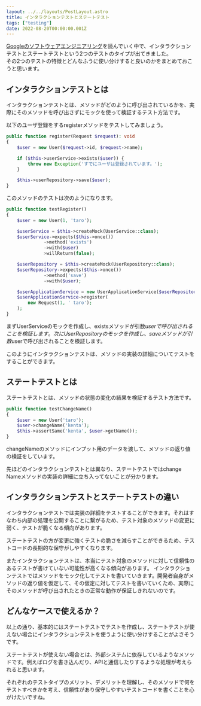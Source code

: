 ```yaml
---
layout: ../../layouts/PostLayout.astro
title: インタラクションテストとステートテスト
tags: ["testing"]
date: 2022-08-20T00:00:00.001Z
---
```


<a href="https://www.oreilly.co.jp/books/9784873119656/" target="_blank">Googleのソフトウェアエンジニアリング</a>を読んでいく中で、インタラクションテストとステートテストという2つのテストのタイプが出てきました。  
その2つのテストの特徴とどんなふうに使い分けすると良いのかをまとめておこうと思います。

## インタラクションテストとは
インタラクションテストとは、メソッドがどのように呼び出されているかを、実際にそのメソッドを呼び出さずにモックを使って検証するテスト方法です。

以下のユーザ登録をするregisterメソッドをテストしてみましょう。

```php
public function register(Request $request): void
{
    $user = new User($request->id, $request->name);

    if ($this->userService->exists($user)) {
        throw new Exception('すでにユーザは登録されています。');
    }

    $this->userRepository->save($user);
}
```

このメソッドのテストは次のようになります。

```php
public function testRegister()
{
    $user = new User(1, 'taro');

    $userService = $this->createMock(UserService::class);
    $userService->expects($this->once())
              ->method('exists')
              ->with($user)
              >willReturn(false);

    $userRepository = $this->createMock(UserRepository::class);
    $userRepository->expects($this->once())
              ->method('save')
              ->with($user);

    $userApplicationService = new UserApplicationService($userRepository, $userService);
    $userApplicationService->register(
        new Request(1, ' taro');
    );
}
```

まずUserServiceのモックを作成し、existsメソッドが引数$userで呼び出されることを検証します。次にUserRepositoryのモックを作成し、saveメソッドが引数$userで呼び出されることを検証します。

このようにインタラクションテストは、メソッドの実装の詳細についてテストをすることができます。

## ステートテストとは
ステートテストとは、メソッドの状態の変化の結果を検証するテスト方法です。

```php
public function testChangeName()
{
    $user = new User('taro');
    $user->changeName('kenta');
    $this->assertSame('kenta', $user->getName());
}
```

changeNameのメソッドにインプット用のデータを渡して、メソッドの返り値の検証をしています。

先ほどのインタラクションテストとは異なり、ステートテストではchange
Nameメソッドの実装の詳細に立ち入ってないことが分かります。

## インタラクションテストとステートテストの違い
インタラクションテストでは実装の詳細をテストすることができます。それはすなわち内部の処理を公開することに繋がるため、テスト対象のメソッドの変更に弱く、テストが脆くなる傾向があります。

ステートテストの方が変更に強くテストの脆さを減らすことができるため、テストコードの長期的な保守がしやすくなります。

またインタラクションテストは、本当にテスト対象のメソッドに対して信頼性のあるテストが書けていない可能性が高くなる傾向があります。
インタラクションテストではメソッドをモック化してテストを書いていきます。開発者自身がメソッドの返り値を仮定して、その仮定に対してテストを書いていくため、実際にそのメソッドが呼び出されたときの正常な動作が保証しきれないのです。

## どんなケースで使えるか？
以上の通り、基本的にはステートテストでテストを作成し、ステートテストが使えない場合にインタラクションテストを使うように使い分けすることがよさそうです。

ステートテストが使えない場合とは、外部システムに依存しているようなメソッドです。例えばログを書き込んだり、APIと通信したりするような処理が考えられると思います。

それぞれのテストタイプのメリット、デメリットを理解し、そのメソッドで何をテストすべきかを考え、信頼性があり保守しやすいテストコードを書くことを心がけたいですね。
